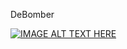 DeBomber



[![IMAGE ALT TEXT HERE](http://img.youtube.com/vi/T3HqeeadKK4/0.jpg)](https://youtu.be/T3HqeeadKK4)
